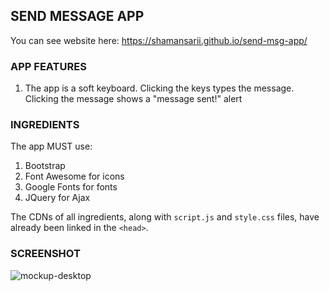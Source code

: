 SEND MESSAGE APP
----------------
You can see website here: https://shamansarii.github.io/send-msg-app/

### APP FEATURES

1. The app is a soft keyboard. Clicking the keys types the message. Clicking the message shows a "message sent!" alert

### INGREDIENTS

The app MUST use:
1. Bootstrap
2. Font Awesome for icons
3. Google Fonts for fonts
4. JQuery for Ajax

The CDNs of all ingredients, along with `script.js` and `style.css` files, have already been linked in the `<head>`.


### SCREENSHOT

![mockup-desktop](https://user-images.githubusercontent.com/10798986/46590561-aaf3a200-cacd-11e8-99aa-3fd0e4341506.png)
